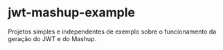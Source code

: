 # jwt-mashup-example
Projetos simples e independentes de exemplo sobre o funcionamento da geração do JWT e do Mashup.

